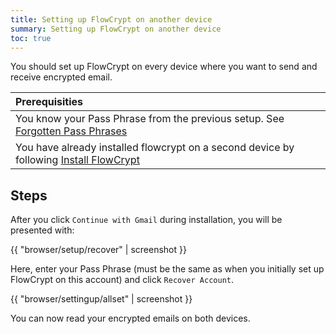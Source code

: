 ```yaml
---
title: Setting up FlowCrypt on another device
summary: Setting up FlowCrypt on another device
toc: true
---
```


You should set up FlowCrypt on every device where you want to send and receive encrypted email.

| Prerequisities
|:---
| You know your Pass Phrase from the previous setup. See [Forgotten Pass Phrases](/docs/help/forgot-pass-phrase.html)
| You have already installed flowcrypt on a second device by following [Install FlowCrypt](install.html)

## Steps

After you click `Continue with Gmail` during installation, you will be presented with:

{{ "browser/setup/recover" | screenshot }}

Here, enter your Pass Phrase (must be the same as when you initially set up FlowCrypt on this account) and click `Recover Account`.

{{ "browser/settingup/allset" | screenshot }}

You can now read your encrypted emails on both devices.
